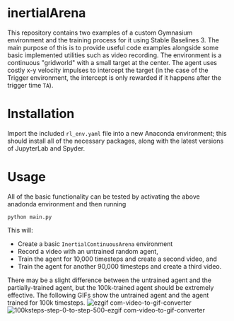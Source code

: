 # inertialArena

This repository contains two examples of a custom Gymnasium environment and the training process for it using Stable Baselines 3. 
The main purpose of this is to provide useful code examples alongside some basic implemented utilities such as video recording.
The environment is a continuous "gridworld" with a small target at the center. 
The agent uses costly x-y velocity impulses to intercept the target (in the case of the Trigger environment, the intercept is only rewarded if it happens after the trigger time `TA`).

# Installation
Import the included `rl_env.yaml` file into a new Anaconda environment; this should install all of the necessary packages, along with the latest versions of JupyterLab and Spyder.

# Usage
All of the basic functionality can be tested by activating the above anadonda environment and then running
```
python main.py
```
This will:
- Create a basic `InertialContinuousArena` environment
- Record a video with an untrained random agent,
- Train the agent for 10,000 timesteps and create a second video, and
- Train the agent for another 90,000 timesteps and create a third video.

There may be a slight difference between the untrained agent and the partially-trained agent, but the 100k-trained agent should be extremely effective.
The following GIFs show the untrained agent and the agent trained for 100k timesteps.
![ezgif com-video-to-gif-converter](https://github.com/user-attachments/assets/7512642f-c76b-4059-970a-d3b0d35a43a6)
![100ksteps-step-0-to-step-500-ezgif com-video-to-gif-converter](https://github.com/user-attachments/assets/7d188268-2a63-4ee3-81e9-99cbffd90485)



